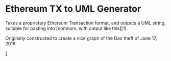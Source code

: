 # Ethereum TX to UML Generator

Takes a proprietary Ethereum Transaction format, and outputs a UML string, suitable for pasting into [nomnom, with output like this][1].

Originally constructed to create a nice graph of the Dao theft of June 17, 2016.

[1](http://www.nomnoml.com/#view/%5B%3Cactor%3E0x0a%5D%0A%5B0x0b%5D%0A%5B0x0a%5D0.26%20ETH-%3E1%20txs%5B0x0b%5D)
